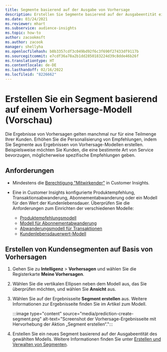 ```yaml
---
title: Segmente basierend auf der Ausgabe von Vorhersage
description: Erstellen Sie Segmente basierend auf der Ausgabeentität eines Vorhersage-Modells.
ms.date: 03/24/2021
ms.reviewer: mhart
ms.subservice: audience-insights
ms.topic: how-to
author: zacookmsft
ms.author: zacook
manager: shellyha
ms.openlocfilehash: b0b3357cdf3c049bd92f6c3f690f27433df9117b
ms.sourcegitcommit: e7cdf36a78a2b1dd2850183224d39c8dde46b26f
ms.translationtype: HT
ms.contentlocale: de-DE
ms.lasthandoff: 02/16/2022
ms.locfileid: "8226662"
---
```

# <a name="create-a-segment-based-on-a-prediction-model-preview"></a>Erstellen Sie ein Segment basierend auf einem Vorhersage-Modell (Vorschau)

Die Ergebnisse von Vorhersagen gelten manchmal nur für eine Teilmenge Ihrer Kunden. Erhöhen Sie die Personalisierung von Empfehlungen, indem Sie Segmente aus Ergebnissen von Vorhersage-Modellen erstellen. Beispielsweise möchten Sie Kunden, die eine bestimmte Art von Service bevorzugen, möglicherweise spezifische Empfehlungen geben. 

## <a name="prerequisites"></a>Anforderungen

- Mindestens die [Berechtigung "Mitwirkender"](permissions.md) in Customer Insights.

- Eine in Customer Insights konfigurierte Produktempfehlung, Transaktionsabwanderung, Abonnementabwanderung oder ein Modell für den Wert der Kundenlebensdauer. Überprüfen Sie die Anforderungen zum Einrichten der verschiedenen Modelle:

  - [Produktempfehlungsmodell](predict-product-recommendation.md)
  - [Modell für Abonnementabwanderung](predict-subscription-churn.md)
  - [Abwanderungsmodell für Transaktionen](predict-transactional-churn.md)
  - [Kundenlebensdauerwert-Modell](predict-customer-lifetime-value.md)

## <a name="create-a-customer-segment-based-on-predictions"></a>Erstellen von Kundensegmenten auf Basis von Vorhersagen

1. Gehen Sie zu **Intelligenz** > **Vorhersagen** und wählen Sie die Registerkarte **Meine Vorhersagen**.

1. Wählen Sie die vertikalen Ellipsen neben dem Modell aus, das Sie überprüfen möchten, und wählen Sie **Ansicht** aus.

1. Wählen Sie auf der Ergebnisseite **Segment erstellen** aus. Weitere Informationen zur Ergebnisseite finden Sie im Artikel zum Modell.

   :::image type="content" source="media/prediction-create-segment.png" alt-text="Screenshot der Vorhersage-Ergebnisseite mit Hervorhebung der Aktion „Segment erstellen“.":::

1. Erstellen Sie ein neues Segment basierend auf der Ausgabeentität des gewählten Modells. Weitere Informationen finden Sie unter [Erstellen und Verwalten von Segmenten](segments.md).